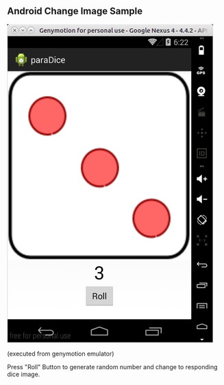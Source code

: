 Android Change Image Sample
-------------------------

![sample](01.png)

(executed from genymotion emulator)

Press "Roll" Button to generate random number and change to responding dice image.